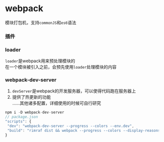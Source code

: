 # webpack
模块打包机，支持`commonJS`和`es6`语法
### 插件
### loader
`loader`是webpack用来预处理模块的  
在一个模块被引入之前，会预先使用`loader`处理模块的内容
### webpack-dev-server
1. `devServer`是webpack的开发服务器，可以使得代码跑在服务器上  
2. 提供了热更新的功能  
……其他诸多配置，详细使用的时候可自行研究
``` javascript
npm i -D webpack-dev-server 
// package.json
"scripts": {
 "dev": "webpack-dev-server --progress --colors --env.dev",
 "build": "rimraf dist && webpack --progress --colors --display-reasons"
}
```

